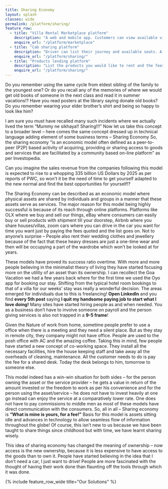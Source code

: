 ```yaml
---
title: Sharing Economy
layout: splash
classes: wide
permalink: /platform/sharing/
feature_row:
  - title: "Villa Rental Marketplace platform"
    description: "A web and mobile app. Customers can view available villas at preffered place and time. Book or message the owner. Owners can manage their listing and price."
    enquire_url: "/platform/marketplace"
  - title: "Cab sharing platform"
    description: "Driver can list their journey and available seats. A customer can search and also create alerts. Message the driver and book the seats."
    enquire_url: "/platform/sharing/"
  - title: "Products lending platform"
    description: "List the products you would like to rent and the fees for the duration. It can be lending books or clothes or some accessories."
    enquire_url: "/platform/sharing/"
---
```



Do you remember using the same cycle from eldest sibling of the family to the youngest one? Or do you recall any of the memories of where we would get old books of someone in the next class and read it in summer vacations!? Have you read posters at the library saying donate old books? Do you remember wearing your elder brother’s shirt and being so happy to look like him?

I am sure you must have recalled many such incidents where we actually lived the term “Mummy ne sikhaya!! Sharing!!!”
Now let us take this concept to a broader level – here comes the same concept dressed up in technical language adding element of some business terms – Sharing Economy
So, the sharing economy “is an economic model often defined as a peer-to-peer (P2P) based activity of acquiring, providing or sharing access to goods and services that are facilitated by a community based on-line platform” as per Investopedia.

Can you imagine the sales revenue from the companies following this model is expected to rise to a whopping 335 billion US Dollars by 2025 as per reports of PWC, so won't it be the need of time to get yourself adapted to the new normal and find the best opportunities for yourself!?

The Sharing Economy can be described as an economic model where physical assets are shared by individuals and groups in a manner that these assets serve as services. The major reason for this model being highly successful is because of its reach through online platforms.
Platforms like OLX where we buy and sell our things, eBay where consumers can easily buy or sell products with shipment till your doorstep, Airbnb where you share houses/villas, zoom cars where you can drive in the car you want for time you want just by paying the fees quoted and the list goes on. Not to anyone’s surprise – People also rent their wedding clothes and jewellery because of the fact that these heavy dresses are just a one-time wear and then will be occupying a part of the wardrobe which won’t be looked at for years.

These models have proved its success ratio overtime. With more and more people believing in the minimalist theory of living they have started focusing more on the utility of an asset than its ownership. I can recollect the Goa Vacation we had a few years back where for the first time we used the Oyo app for booking our stay. Shifting from the typical hotel room bookings to that of a villa for our weeks’ stay was really a wonderful decision.
The areas emerged for individuals due to this is freelancing! **Open LinkedIn** and you find **every 5th post** saying **I quit my handsome paying job to start what I love doing!** Many sites have started hiring people as and when needed. You as a business don’t have to involve someone on payroll and the person giving services is also not trapped in a **9-5 frame**!

Given the Nature of work from home, sometime people prefer to use a office when there is a meeting and they need a silent place. But as they stay in remote city, they company might not have office. People are used to the posh office with AC and the amazing coffee. Taking this in mind, few people have started a new concept of co-working space. They install all the necessary facilities, hire the house keeping staff and take away all the overheads of cleaning, maintenance. All the customer needs to do is pay the fee for a shared desk. Today the desk belongs to him, tomorrow to someone else.

This model indeed has a win-win situation for both sides – for the person owning the asset or the service provider – he gets a value in return of the amount invested or the freedom to work as per his convenience and for the person using the asset/service – he does not have to invest heavily at one go instead can enjoy the service at a comparatively lower rate. One does not have to pay commissions to middle men as most of these models have direct communication with the consumers.
So, all in all – Sharing economy is **“What is mine is yours, for a fee!”** Basis for this model is assets sitting idle and advances in technology to allow seamless flow of information throughout the globe! Of course, this isn’t new to us because we have been taught to share things since childhood but with time, we have learnt sharing wisely.

This idea of sharing economy has changed the meaning of ownership – now access is the new ownership, because it is less expensive to have access to the goods than to own it. People have started believing in the idea that I don’t need a car, I just want to drive! People are more fascinated with the thought of having their work done than flaunting off the tools through which it was done. 

{% include feature_row_wide title="Our Solutions" %}
